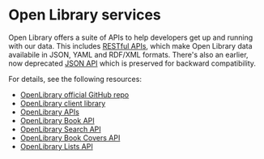 # Open Library services

Open Library offers a suite of APIs to help developers get up and running with our data. This includes [RESTful APIs](https://openlibrary.org/dev/docs/restful_api), which make Open Library data availabile in JSON, YAML and RDF/XML formats. There's also an earlier, now deprecated [JSON API](https://openlibrary.org/dev/docs/json_api) which is preserved for backward compatibility.

For details, see the following resources:

-   [OpenLibrary official GitHub repo](https://github.com/internetarchive/openlibrary)
-   [OpenLibrary client library](https://github.com/internetarchive/openlibrary-client)
-   [OpenLibrary APIs](https://openlibrary.org/developers/api)
-   [OpenLibrary Book API](https://openlibrary.org/dev/docs/api/books)
-   [OpenLibrary Search API](https://openlibrary.org/dev/docs/api/search)
-   [OpenLibrary Book Covers API](https://openlibrary.org/dev/docs/api/covers)
-   [OpenLibrary Lists API](https://openlibrary.org/dev/docs/api/lists)
